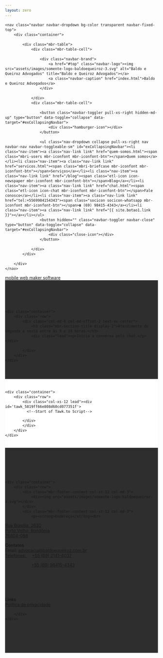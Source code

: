 ```yaml
---
layout: zero
---
```


<section id="menu-1p">

    <nav class="navbar navbar-dropdown bg-color transparent navbar-fixed-top">
        <div class="container">

            <div class="mbr-table">
                <div class="mbr-table-cell">

                    <div class="navbar-brand">
                        <a href="#top" class="navbar-logo"><img src="assets/images/somente-logo-baldoequeiroz-3.svg" alt="Baldo e Queiroz Advogados" title="Baldo e Queiroz Advogados"></a>
                        <a class="navbar-caption" href="index.html">Baldo e Queiroz Advogados</a>
                    </div>

                </div>
                <div class="mbr-table-cell">

                    <button class="navbar-toggler pull-xs-right hidden-md-up" type="button" data-toggle="collapse" data-target="#exCollapsingNavbar">
                        <div class="hamburger-icon"></div>
                    </button>

                    <ul class="nav-dropdown collapse pull-xs-right nav navbar-nav navbar-toggleable-sm" id="exCollapsingNavbar"><li class="nav-item"><a class="nav-link link" href="quem-somos.html"><span class="mbri-users mbr-iconfont mbr-iconfont-btn"></span>Quem somos</a></li><li class="nav-item"><a class="nav-link link" href="servicos.html"><span class="mbri-briefcase mbr-iconfont mbr-iconfont-btn"></span>Serviços</a></li><li class="nav-item"><a class="nav-link link" href="/blog"><span class="etl-icon icon-newspaper mbr-iconfont mbr-iconfont-btn"></span>Blog</a></li><li class="nav-item"><a class="nav-link link" href="chat.html"><span class="etl-icon icon-chat mbr-iconfont mbr-iconfont-btn"></span>Fale conosco</a></li><li class="nav-item"><a class="nav-link link" href="tel:+5569984154343"><span class="socicon socicon-whatsapp mbr-iconfont mbr-iconfont-btn"></span>☎ (69) 98415-4343</a></li><li class="nav-item"><a class="nav-link link" href="{{ site.botao1.link }}"></a></li></ul>
                    <button hidden="" class="navbar-toggler navbar-close" type="button" data-toggle="collapse" data-target="#exCollapsingNavbar">
                        <div class="close-icon"></div>
                    </button>

                </div>
            </div>

        </div>
    </nav>

</section>

<section class="engine"><a rel="external" href="https://mobirise.com">mobile web maker software</a></section><section class="mbr-section article mbr-after-navbar" id="msg-box8-1y" style="background-color: rgb(46, 46, 46); padding-top: 80px; padding-bottom: 40px;">


    <div class="container">
        <div class="row">
            <div class="col-md-8 col-md-offset-2 text-xs-center">
                <h3 class="mbr-section-title display-2">Atendimento de segunda a sexta entre às 9 e 18 horas.</h3>
                <div class="lead"><p>Inicia a conversa pelo chat.</p></div>

            </div>
        </div>
    </div>

</section>

<section class="mbr-section article mbr-section__container" id="content2-1z" style="background-color: rgb(255, 255, 255); padding-top: 20px; padding-bottom: 20px;">

    <div class="container">
        <div class="row">
            <div class="col-xs-12 lead"><div id='tawk_5819ff66e808d60cd077351f'>
		      <!--Start of Tawk.to Script-->
<script type="text/javascript">
var Tawk_API=Tawk_API||{}, Tawk_LoadStart=new Date(); Tawk_API.embedded='tawk_5819ff66e808d60cd077351f';
(function(){
var s1=document.createElement("script"),s0=document.getElementsByTagName("script")[0];
s1.async=true;
s1.src='https://embed.tawk.to/5819ff66e808d60cd077351f/1b0iqm0kd';
s1.charset='UTF-8';
s1.setAttribute('crossorigin','*');
s0.parentNode.insertBefore(s1,s0);})();
</script>
<!--End of Tawk.to Script-->
		    </div>
			</div>
        </div>
    </div>

</section>

<section class="mbr-section mbr-section-md-padding mbr-footer footer1" id="contacts1-1w" style="background-color: rgb(46, 46, 46); padding-top: 90px; padding-bottom: 90px;">

    <div class="container">
        <div class="row">
            <div class="mbr-footer-content col-xs-12 col-md-3">
                <div><img src="assets/images/somente-logo-baldoequeiroz-4.svg"></div>
            </div>
            <div class="mbr-footer-content col-xs-12 col-md-3">
                <p><strong>Endereço</strong><br>
<a href="localizacao.html">Rua Brasília, 2630</a><br>
<a href="localizacao.html">Porto Velho, Rondônia</a><br><a href="localizacao.html">76804-088</a></p>
            </div>
            <div class="mbr-footer-content col-xs-12 col-md-3">
                <p></p><p><strong>Contatos</strong><br>
Email: <a href="mailto:advocacia@baldoequeiroz.com.br">advocacia@baldoequeiroz.com.br</a><br>
<a href="tel:+556920414037">Telefones: </a>&nbsp;&nbsp;&nbsp;&nbsp;<a href="tel:+556920414037">+55 (69) 2141-4037</a>&nbsp;&nbsp;&nbsp;&nbsp;</p><p>&nbsp; &nbsp; &nbsp; &nbsp; &nbsp; &nbsp; &nbsp; &nbsp; &nbsp; &nbsp; &nbsp; <a href="tel:+5569984154343">+55 (69) 98415-4343</a></p><p><a href="tel:+556920414037"><br></a><br><a href="tel:+556920414037"><br></a><br></p><p></p>
            </div>
            <div class="mbr-footer-content col-xs-12 col-md-3">
                <p><strong>Links</strong><br>
<a class="text-primary" href="/privacidade.html">Política de privacidade</a><br></p>
            </div>

        </div>
    </div>
</section>
